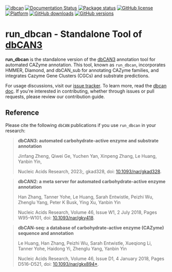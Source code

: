 [![dbcan](https://github.com/linnabrown/run_dbcan/actions/workflows/ci.yml/badge.svg?branch=master)](https://github.com/linnabrown/run_dbcan/actions/workflows/ci.yml)
[![Documentation Status](https://readthedocs.org/projects/dbcan/badge/?version=latest)](https://dbcan.readthedocs.io/en/latest/?badge=latest)
[![Package status](https://anaconda.org/bioconda/dbcan/badges/version.svg)](https://anaconda.org/bioconda/dbcan)
[![GitHub license](https://img.shields.io/badge/license-GNU3.0-blue.svg)](https://github.com/linnabrown/run_dbcan/blob/master/LICENSE)
[![Platform](https://anaconda.org/bioconda/dbcan/badges/platforms.svg)](https://anaconda.org/bioconda/dbcan/badges/platforms.svg)
[![GitHub downloads](https://anaconda.org/bioconda/dbcan/badges/downloads.svg)](https://anaconda.org/bioconda/dbcan)
[![GitHub versions](https://img.shields.io/pypi/pyversions/dbcan.svg)](https://anaconda.org/bioconda/dbcan)

# run_dbcan - Standalone Tool of [dbCAN3](http://bcb.unl.edu/dbCAN2/)

**run_dbcan** is the standalone version of the [dbCAN3](http://bcb.unl.edu/dbCAN2/) annotation tool for automated CAZyme annotation. This tool, known as `run_dbcan`, incorporates HMMER, Diamond, and dbCAN_sub for annotating CAZyme families, and integrates Cazyme Gene Clusters (CGCs) and substrate predictions.

For usage discussions, visit our [issue tracker](https://github.com/linnabrown/run_dbcan/issues). To learn more, read the [dbcan doc]. If you're interested in contributing, whether through issues or pull requests, please review our contribution guide.

## Reference

Please cite the following `dbCAN` publications if you use `run_dbcan` in your research:

> **dbCAN3: automated carbohydrate-active enzyme and substrate annotation**
>
> Jinfang Zheng, Qiwei Ge, Yuchen Yan, Xinpeng Zhang, Le Huang, Yanbin Yin,
>
> Nucleic Acids Research, 2023;, gkad328, doi: [10.1093/nar/gkad328](https://doi.org/10.1093/nar/gkad328).

> **dbCAN2: a meta server for automated carbohydrate-active enzyme annotation**
>
> Han Zhang, Tanner Yohe, Le Huang, Sarah Entwistle, Peizhi Wu, Zhenglu Yang, Peter K Busk, Ying Xu, Yanbin Yin
>
> Nucleic Acids Research, Volume 46, Issue W1, 2 July 2018, Pages W95–W101, doi: [10.1093/nar/gky418](https://doi.org/10.1093/nar/gky418).

> **dbCAN-seq: a database of carbohydrate-active enzyme (CAZyme) sequence and annotation**
>
> Le Huang, Han Zhang, Peizhi Wu, Sarah Entwistle, Xueqiong Li, Tanner Yohe, Haidong Yi, Zhenglu Yang, Yanbin Yin
>
> Nucleic Acids Research, Volume 46, Issue D1, 4 January 2018, Pages D516–D521, doi: [10.1093/nar/gkx894\*](https://doi.org/10.1093/nar/gkx894*).

[dbcan doc]: https://dbcan.readthedocs.io

